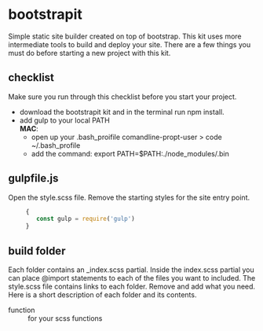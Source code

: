 
# bootstrapit  
Simple static site builder created on top of bootstrap. This kit uses more intermediate tools to build and deploy your site. There are a few things you must do before starting a new project with this kit.
  
 
  
## checklist
Make sure you run through this checklist before you start your project.  
- download the bootstrapit kit and in the terminal run npm install.
- add gulp to your local PATH  
   **MAC**:
   * open up your .bash_proifile  comandline-propt-user > code ~/.bash_profile  
   * add the command: export PATH=$PATH:./node_modules/.bin

  
## gulpfile.js
Open the style.scss file. Remove the starting styles for the site entry point.
```javascript
     {
        const gulp = require('gulp')
     }
```

    
## build folder
Each folder contains an _index.scss partial. Inside the index.scss partial you can place @import statements to each of the files you want to included. The style.scss file contains links to each folder. Remove and add what you need. Here is a short description of each folder and its contents.
<dl>
  <dt>function</dt>
   <dd>for your scss functions</dd>
</dl>  


 
